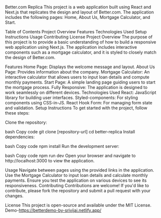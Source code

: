 Better.com Replica
This project is a web application built using React and Next.js that replicates the design and layout of Better.com. The application includes the following pages: Home, About Us, Mortgage Calculator, and Start.

Table of Contents
Project Overview
Features
Technologies Used
Setup Instructions
Usage
Contributing
License
Project Overview
The purpose of this project is to provide a basic understanding of how to build a responsive web application using Next.js. The application includes interactive components such as a mortgage calculator, and it is styled to closely match the design of Better.com.

Features
Home Page: Displays the welcome message and layout.
About Us Page: Provides information about the company.
Mortgage Calculator: An interactive calculator that allows users to input loan details and compute monthly payments.
Start Page: A simple landing page guiding users to start the mortgage process.
Fully Responsive: The application is designed to work seamlessly on different devices.
Technologies Used
React: JavaScript library for building user interfaces.
Styled-components: For styling components using CSS-in-JS.
React Hook Form: For managing form state and validation.
Setup Instructions
To get started with the project, follow these steps:

Clone the repository:

bash
Copy code
git clone [repository-url]
cd better-replica
Install dependencies:

bash
Copy code
npm install
Run the development server:

bash
Copy code
npm run dev
Open your browser and navigate to http://localhost:3000 to view the application.

Usage
Navigate between pages using the provided links in the application.
Use the Mortgage Calculator to input loan details and calculate monthly payments.
Ensure you test the application on various devices to see its responsiveness.
Contributing
Contributions are welcome! If you'd like to contribute, please fork the repository and submit a pull request with your changes.

License
This project is open-source and available under the MIT License.
Demo-https://betterdemo-by-srivijai.netlify.app/
